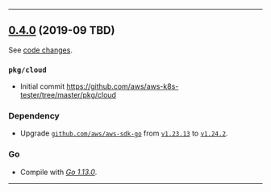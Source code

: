 

<hr>


## [0.4.0](https://github.com/aws/aws-k8s-tester/releases/tag/0.4.0) (2019-09 TBD)

See [code changes](https://github.com/aws/aws-k8s-tester/compare/0.3.4...0.4.0).

### `pkg/cloud`

- Initial commit https://github.com/aws/aws-k8s-tester/tree/master/pkg/cloud

### Dependency

- Upgrade [`github.com/aws/aws-sdk-go`](https://github.com/aws/aws-sdk-go/releases) from [`v1.23.13`](https://github.com/aws/aws-sdk-go/releases/tag/v1.23.13) to [`v1.24.2`](https://github.com/aws/aws-sdk-go/releases/tag/v1.24.2).

### Go

- Compile with [*Go 1.13.0*](https://golang.org/doc/devel/release.html#go1.13).


<hr>


